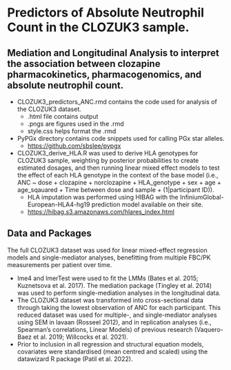 # Predictors of Absolute Neutrophil Count in the CLOZUK3 sample.

## Mediation and Longitudinal Analysis to interpret the association between clozapine pharmacokinetics, pharmacogenomics, and absolute neutrophil count. 

* CLOZUK3_predictors_ANC.rmd contains the code used for analysis of the CLOZUK3 dataset.
    * .html file contains output
    * .pngs are figures used in the .rmd
    * style.css helps format the .rmd
* PyPGx directory contains code snippets used for calling PGx star alleles.
    * https://github.com/sbslee/pypgx
* CLOZUK3_derive_HLA.R was used to derive HLA genotypes for CLOZUK3 sample, weighting by posterior probabilities to create estimated dosages, and then running linear mixed effect models to test the effect of each HLA genotype in the context of the base model (i.e., ANC ~ dose + clozapine + norclozapine + HLA_genotype + sex + age + age_sqauared + Time between dose and sample + (1|participant ID)).
    * HLA imputation was performed using HIBAG with the InfiniumGlobal-European-HLA4-hg19 prediction model available on their site.
    * https://hibag.s3.amazonaws.com/hlares_index.html

## Data and Packages

The full CLOZUK3 dataset was used for linear mixed-effect regression models and single-mediator analyses, benefitting from multiple FBC/PK measurements per patient over time. 

* lme4 and lmerTest were used to fit the LMMs (Bates et al. 2015; Kuznetsova et al. 2017). The mediation package (Tingley et al. 2014) was used to perform single-mediation analyses in the longitudinal data. 
* The CLOZUK3 dataset was transformed into cross-sectional data through taking the lowest observation of ANC for each participant. This reduced dataset was used for multiple-, and single-mediator analyses using SEM in lavaan (Rosseel 2012), and in replication analyses (i.e., Spearman’s correlations, Linear Models) of previous research (Vaquero-Baez et al. 2019; Willcocks et al. 2021).
* Prior to inclusion in all regression and structural equation models, covariates were standardised (mean centred and scaled) using the datawizard R package (Patil et al. 2022). 



